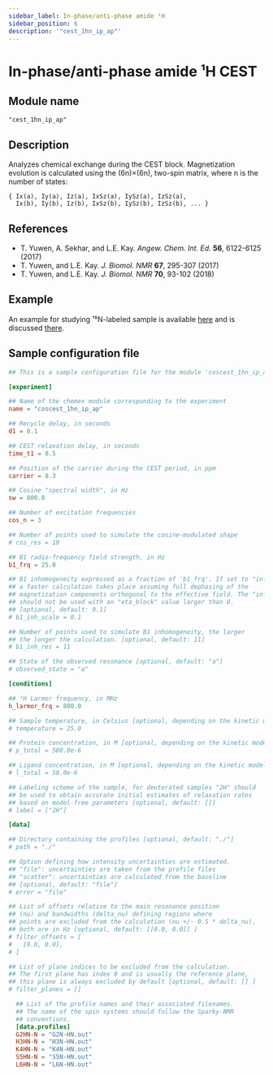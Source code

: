 ```yaml
---
sidebar_label: In-phase/anti-phase amide ¹H
sidebar_position: 6
description: '"cest_1hn_ip_ap"'
---
```


# In-phase/anti-phase amide ¹H CEST

## Module name

`"cest_1hn_ip_ap"`

## Description

Analyzes chemical exchange during the CEST block. Magnetization evolution is
calculated using the (6n)×(6n), two-spin matrix, where n is the number of
states:

    { Ix(a), Iy(a), Iz(a), IxSz(a), IySz(a), IzSz(a),
      Ix(b), Iy(b), Iz(b), IxSz(b), IySz(b), IzSz(b), ... }

## References

- T. Yuwen, A. Sekhar, and L.E. Kay. _Angew. Chem. Int. Ed._ **56**, 6122-6125
  (2017)
- T. Yuwen, and L.E. Kay. _J. Biomol. NMR_ **67**, 295-307 (2017)
- T. Yuwen, and L.E. Kay. _J. Biomol. NMR_ **70**, 93-102 (2018)

## Example

An example for studying ¹⁵N-labeled sample is available
[here](https://github.com/gbouvignies/chemex/tree/master/examples/Experiments/CEST_1HN_IP_AP/)
and is discussed [there](../../examples/cest_ip_ap.md).

## Sample configuration file

```toml title="experiment.toml"
## This is a sample configuration file for the module 'coscest_1hn_ip_ap'

[experiment]

## Name of the chemex module corresponding to the experiment
name = "coscest_1hn_ip_ap"

## Recycle delay, in seconds
d1 = 0.1

## CEST relaxation delay, in seconds
time_t1 = 0.5

## Position of the carrier during the CEST period, in ppm
carrier = 8.3

## Cosine "spectral width", in Hz
sw = 800.0

## Number of excitation frequencies
cos_n = 3

## Number of points used to simulate the cosine-modulated shape
# cos_res = 10

## B1 radio-frequency field strength, in Hz
b1_frq = 25.0

## B1 inhomogeneity expressed as a fraction of 'b1_frq'. If set to "inf",
## a faster calculation takes place assuming full dephasing of the
## magnetization components orthogonal to the effective field. The "inf" value
## should not be used with an "eta_block" value larger than 0.
## [optional, default: 0.1]
# b1_inh_scale = 0.1

## Number of points used to simulate B1 inhomogeneity, the larger
## the longer the calculation. [optional, default: 11]
# b1_inh_res = 11

## State of the observed resonance [optional, default: "a"]
# observed_state = "a"

[conditions]

## ¹H Larmor frequency, in MHz
h_larmor_frq = 800.0

## Sample temperature, in Celsius [optional, depending on the kinetic model]
# temperature = 25.0

## Protein concentration, in M [optional, depending on the kinetic model]
# p_total = 500.0e-6

## Ligand concentration, in M [optional, depending on the kinetic model]
# l_total = 50.0e-6

## Labeling scheme of the sample, for deuterated samples "2H" should
## be used to obtain accurate initial estimates of relaxation rates
## based on model-free parameters [optional, default: []]
# label = ["2H"]

[data]

## Directory containing the profiles [optional, default: "./"]
# path = "./"

## Option defining how intensity uncertainties are estimated.
## "file": uncertainties are taken from the profile files
## "scatter": uncertainties are calculated from the baseline
## [optional, default: "file"]
# error = "file"

## List of offsets relative to the main resonance position
## (nu) and bandwidths (delta_nu) defining regions where
## points are excluded from the calculation (nu +/- 0.5 * delta_nu),
## both are in Hz [optional, default: [[0.0, 0.0]] ]
# filter_offsets = [
#   [0.0, 0.0],
# ]

## List of plane indices to be excluded from the calculation.
## The first plane has index 0 and is usually the reference plane,
## this plane is always excluded by default [optional, default: [] ]
# filter_planes = []

  ## List of the profile names and their associated filenames.
  ## The name of the spin systems should follow the Sparky-NMR
  ## conventions.
  [data.profiles]
  G2HN-N = "G2N-HN.out"
  H3HN-N = "H3N-HN.out"
  K4HN-N = "K4N-HN.out"
  S5HN-N = "S5N-HN.out"
  L6HN-N = "L6N-HN.out"
```
